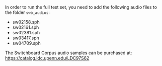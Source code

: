In order to run the full test set, you need to add the following audio files to the folder `swb_audios`:

+ sw02158.sph
+ sw02161.sph
+ sw02381.sph
+ sw03417.sph
+ sw04709.sph

The Switchboard Corpus audio samples can be purchased at: https://catalog.ldc.upenn.edu/LDC97S62
